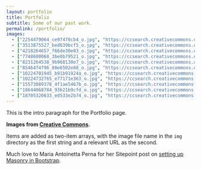 ```yaml
---
layout: portfolio
title: Portfolio
subtitle: Some of our past work.
permalink: /portfolio/
images:
  - ["2254479064_ce97470cb4_o.jpg", "https://ccsearch.creativecommons.org"]
  - ["3513875527_bed639bcf5_o.jpg", "https://ccsearch.creativecommons.org"]
  - ["4218264657_f66de30e03_o.jpg", "https://ccsearch.creativecommons.org"]
  - ["7748600068_3be0b79521_o.jpg", "https://ccsearch.creativecommons.org"]
  - ["8231264538_9b968130e7_o.jpg", "https://ccsearch.creativecommons.org"]
  - ["8546474796_80e6502e08_o.jpg", "https://ccsearch.creativecommons.org"]
  - ["10224701945_b91b91924a_o.jpg", "https://ccsearch.creativecommons.org"]
  - ["10224732765_e77171e363_o.jpg", "https://ccsearch.creativecommons.org"]
  - ["15573089378_4f1ae5467b_o.jpg", "https://ccsearch.creativecommons.org"]
  - ["18644068784_93b21b9cfd_o.jpg", "https://ccsearch.creativecommons.org"]
  - ["18705320633_ed533e2b74_o.jpg", "https://ccsearch.creativecommons.org"]
---
```


This is the intro paragraph for the Portfolio page.

**Images from [Creative Commons](https://ccsearch.creativecommons.org).**

Items are added as two-item arrays, with the image file name in the `img` directory as the first string and a relevant URL as the second.

Much love to Maria Antoinetta Perna for her Sitepoint post on [setting up Masonry in Bootstrap](http://www.sitepoint.com/bootstrap-tabs-play-nice-with-masonry/).